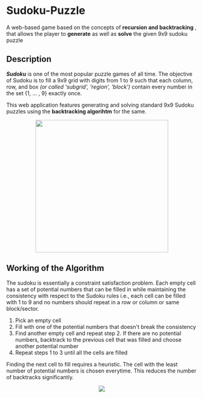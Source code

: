# Sudoku-Puzzle
A web-based game based on the concepts of **recursion and backtracking** , that allows the player to **generate** as well as **solve** the given 9x9 sudoku puzzle


## Description
**_Sudoku_** is one of the most popular puzzle games of all time. The objective of Sudoku is to fill a 9x9 grid with digits from 1 to 9 such that each column, row, and box *(or called 'subgrid', 'region', 'block')* contain every number in the set {1, ... , 9} exactly once.

This web application features generating and solving standard 9x9 Sudoku puzzles using the **backtracking algorihtm** for the same.

<p align="center">
    <img src="https://user-images.githubusercontent.com/95221972/181866479-27f021db-759d-4c69-8f1f-41d0360cc851.png" width=350>
</p>

## Working of the Algorithm 
The sudoku is essentially a constraint satisfaction problem. Each empty cell has a set of potential numbers that can be filled in while maintaining the consistency with respect to the Sudoku rules i.e., each cell can be filled with 1 to 9 and no numbers should repeat in a row or column or same block/sector.

1. Pick an empty cell
2. Fill with one of the potential numbers that doesn't break the consistency
3. Find another empty cell and repeat step 2. If there are no potential numbers, backtrack to the previous cell that was filled and choose another potential number
4. Repeat steps 1 to 3 until all the cells are filled

Finding the next cell to fill requires a heuristic. The cell with the least number of potential numbers is chosen everytime. This reduces the number of backtracks significantly.
<p align="center">
    <img src="https://user-images.githubusercontent.com/95221972/181870788-6e563e46-a512-4e72-9be1-f98ffe051479.mp4" >
</p>



